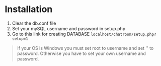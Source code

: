 # Installation 
1. Clear the db.conf file
2. Set your mySQL username and password in setup.php
3. Go to this link for creating DATABASE `localhost/chatroom/setup.php?setup=1`

>If your OS is Windows you must set root to username and set '' to password.
>Otherwise you have to set your own username and password.
